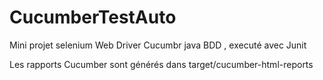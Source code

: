 # CucumberTestAuto
Mini projet selenium Web Driver Cucumbr java  BDD , executé avec Junit

Les rapports Cucumber sont générés dans target/cucumber-html-reports



